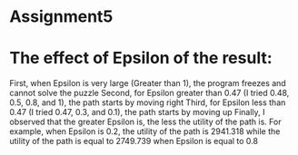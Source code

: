 # Assignment5

# The effect of Epsilon of the result:
First, when Epsilon is very large (Greater than 1), the program freezes and cannot solve the puzzle
Second, for Epsilon greater than 0.47 (I tried 0.48, 0.5, 0.8, and 1), the path starts by moving right
Third, for Epsilon less than 0.47 (I tried 0.47, 0.3, and 0.1), the path starts by moving up
Finally, I observed that the greater Epsilon is, the less the utility of the path is. For example, when Epsilon is 0.2, the utility of the path is 2941.318 while the utility of the path is equal to 2749.739 when Epsilon is equal to 0.8
